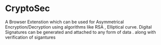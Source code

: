 # CryptoSec
A Browser Extenstion which can be used for Asymmetrical Encryption/Decryption using algorithms like RSA , Elliptical curve. Digital Signatures can be generated and attached to any form of data . along with verification of sigantures
